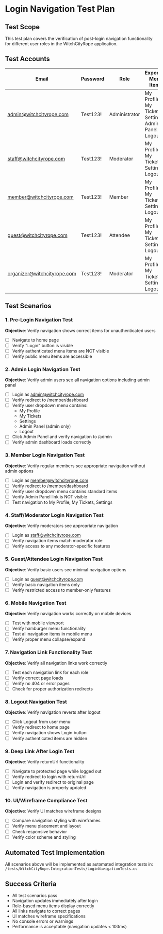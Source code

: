 # Login Navigation Test Plan

## Test Scope
This test plan covers the verification of post-login navigation functionality for different user roles in the WitchCityRope application.

## Test Accounts
| Email | Password | Role | Expected Menu Items |
|-------|----------|------|-------------------|
| admin@witchcityrope.com | Test123! | Administrator | My Profile, My Tickets, Settings, Admin Panel, Logout |
| staff@witchcityrope.com | Test123! | Moderator | My Profile, My Tickets, Settings, Logout |
| member@witchcityrope.com | Test123! | Member | My Profile, My Tickets, Settings, Logout |
| guest@witchcityrope.com | Test123! | Attendee | My Profile, My Tickets, Settings, Logout |
| organizer@witchcityrope.com | Test123! | Moderator | My Profile, My Tickets, Settings, Logout |

## Test Scenarios

### 1. Pre-Login Navigation Test
**Objective**: Verify navigation shows correct items for unauthenticated users
- [ ] Navigate to home page
- [ ] Verify "Login" button is visible
- [ ] Verify authenticated menu items are NOT visible
- [ ] Verify public menu items are accessible

### 2. Admin Login Navigation Test
**Objective**: Verify admin users see all navigation options including admin panel
- [ ] Login as admin@witchcityrope.com
- [ ] Verify redirect to /member/dashboard
- [ ] Verify user dropdown menu contains:
  - My Profile
  - My Tickets
  - Settings
  - Admin Panel (admin only)
  - Logout
- [ ] Click Admin Panel and verify navigation to /admin
- [ ] Verify admin dashboard loads correctly

### 3. Member Login Navigation Test
**Objective**: Verify regular members see appropriate navigation without admin options
- [ ] Login as member@witchcityrope.com
- [ ] Verify redirect to /member/dashboard
- [ ] Verify user dropdown menu contains standard items
- [ ] Verify Admin Panel link is NOT visible
- [ ] Test navigation to My Profile, My Tickets, Settings

### 4. Staff/Moderator Login Navigation Test
**Objective**: Verify moderators see appropriate navigation
- [ ] Login as staff@witchcityrope.com
- [ ] Verify navigation items match moderator role
- [ ] Verify access to any moderator-specific features

### 5. Guest/Attendee Login Navigation Test
**Objective**: Verify basic users see minimal navigation options
- [ ] Login as guest@witchcityrope.com
- [ ] Verify basic navigation items only
- [ ] Verify restricted access to member-only features

### 6. Mobile Navigation Test
**Objective**: Verify navigation works correctly on mobile devices
- [ ] Test with mobile viewport
- [ ] Verify hamburger menu functionality
- [ ] Test all navigation items in mobile menu
- [ ] Verify proper menu collapse/expand

### 7. Navigation Link Functionality Test
**Objective**: Verify all navigation links work correctly
- [ ] Test each navigation link for each role
- [ ] Verify correct page loads
- [ ] Verify no 404 or error pages
- [ ] Check for proper authorization redirects

### 8. Logout Navigation Test
**Objective**: Verify navigation reverts after logout
- [ ] Click Logout from user menu
- [ ] Verify redirect to home page
- [ ] Verify navigation shows Login button
- [ ] Verify authenticated items are hidden

### 9. Deep Link After Login Test
**Objective**: Verify returnUrl functionality
- [ ] Navigate to protected page while logged out
- [ ] Verify redirect to login with returnUrl
- [ ] Login and verify redirect to original page
- [ ] Verify navigation is properly updated

### 10. UI/Wireframe Compliance Test
**Objective**: Verify UI matches wireframe designs
- [ ] Compare navigation styling with wireframes
- [ ] Verify menu placement and layout
- [ ] Check responsive behavior
- [ ] Verify color scheme and styling

## Automated Test Implementation
All scenarios above will be implemented as automated integration tests in:
`/tests/WitchCityRope.IntegrationTests/LoginNavigationTests.cs`

## Success Criteria
- All test scenarios pass
- Navigation updates immediately after login
- Role-based menu items display correctly
- All links navigate to correct pages
- UI matches wireframe specifications
- No console errors or warnings
- Performance is acceptable (navigation updates < 100ms)
